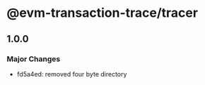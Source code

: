 # @evm-transaction-trace/tracer

## 1.0.0

### Major Changes

- fd5a4ed: removed four byte directory
